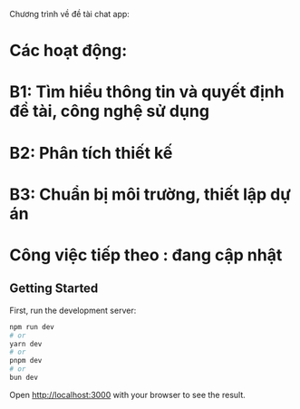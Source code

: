 Chương trình về đề tài chat app:
# Các hoạt động:
# B1: Tìm hiểu thông tin và quyết định đề tài, công nghệ sử dụng
# B2: Phân tích thiết kế
# B3: Chuẩn bị môi trường, thiết lập dự án
# Công việc tiếp theo : đang cập nhật

## Getting Started

First, run the development server:

```bash
npm run dev
# or
yarn dev
# or
pnpm dev
# or
bun dev
```

Open [http://localhost:3000](http://localhost:3000) with your browser to see the result.

